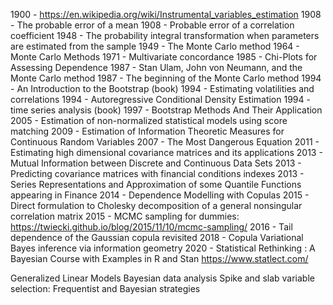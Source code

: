 1900 - https://en.wikipedia.org/wiki/Instrumental_variables_estimation
1908 - The probable error of a mean
1908 - Probable error of a correlation coefficient
1948 - The probability integral transformation when parameters are estimated from the sample
1949 - The Monte Carlo method
1964 - Monte Carlo Methods
1971 - Multivariate concordance
1985 - Chi-Plots for Assessing Dependence
1987 - Stan Ulam, John von Neumann, and the Monte Carlo method
1987 - The beginning of the Monte Carlo method
1994 - An Introduction to the Bootstrap (book)
1994 - Estimating volatilities and correlations
1994 - Autoregressive Conditional Density Estimation
1994 - time series analysis (book)
1997 - Bootstrap Methods And Their Application
2005 - Estimation of non-normalized statistical models using score matching
2009 - Estimation of Information Theoretic Measures for Continuous Random Variables
2007 - The Most Dangerous Equation
2011 - Estimating high dimensional covariance matrices and its applications
2013 - Mutual Information between Discrete and Continuous Data Sets
2013 - Predicting covariance matrices with financial conditions indexes
2013 - Series Representations and Approximation of some Quantile Functions appearing in Finance
2014 - Dependence Modelling with Copulas
2015 - Direct formulation to Cholesky decomposition of a general nonsingular correlation matrix
2015 - MCMC sampling for dummies: https://twiecki.github.io/blog/2015/11/10/mcmc-sampling/
2016 - Tail dependence of the Gaussian copula revisited
2018 - Copula Variational Bayes inference via information geometry
2020 - Statistical Rethinking : A Bayesian Course with Examples in R and Stan
https://www.statlect.com/

Generalized Linear Models
Bayesian data analysis
Spike and slab variable selection: Frequentist and Bayesian strategies
